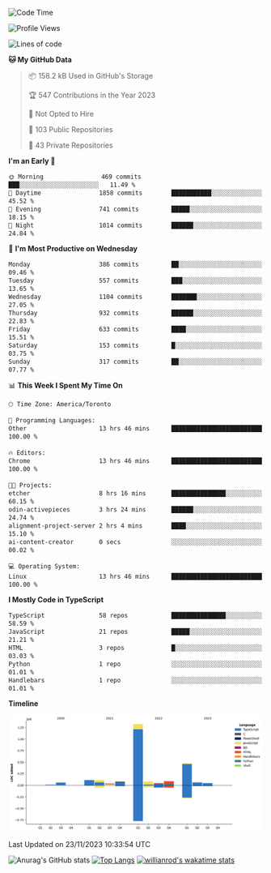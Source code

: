 <!--START_SECTION:waka-->
![Code Time](http://img.shields.io/badge/Code%20Time-803%20hrs%2045%20mins-blue)

![Profile Views](http://img.shields.io/badge/Profile%20Views-8-blue)

![Lines of code](https://img.shields.io/badge/From%20Hello%20World%20I%27ve%20Written-2.5%20million%20lines%20of%20code-blue)

**🐱 My GitHub Data** 

> 📦 158.2 kB Used in GitHub's Storage 
 > 
> 🏆 547 Contributions in the Year 2023
 > 
> 🚫 Not Opted to Hire
 > 
> 📜 103 Public Repositories 
 > 
> 🔑 43 Private Repositories 
 > 
**I'm an Early 🐤** 

```text
🌞 Morning                469 commits         ███░░░░░░░░░░░░░░░░░░░░░░   11.49 % 
🌆 Daytime                1858 commits        ███████████░░░░░░░░░░░░░░   45.52 % 
🌃 Evening                741 commits         █████░░░░░░░░░░░░░░░░░░░░   18.15 % 
🌙 Night                  1014 commits        ██████░░░░░░░░░░░░░░░░░░░   24.84 % 
```
📅 **I'm Most Productive on Wednesday** 

```text
Monday                   386 commits         ██░░░░░░░░░░░░░░░░░░░░░░░   09.46 % 
Tuesday                  557 commits         ███░░░░░░░░░░░░░░░░░░░░░░   13.65 % 
Wednesday                1104 commits        ███████░░░░░░░░░░░░░░░░░░   27.05 % 
Thursday                 932 commits         ██████░░░░░░░░░░░░░░░░░░░   22.83 % 
Friday                   633 commits         ████░░░░░░░░░░░░░░░░░░░░░   15.51 % 
Saturday                 153 commits         █░░░░░░░░░░░░░░░░░░░░░░░░   03.75 % 
Sunday                   317 commits         ██░░░░░░░░░░░░░░░░░░░░░░░   07.77 % 
```


📊 **This Week I Spent My Time On** 

```text
🕑︎ Time Zone: America/Toronto

💬 Programming Languages: 
Other                    13 hrs 46 mins      █████████████████████████   100.00 % 

🔥 Editors: 
Chrome                   13 hrs 46 mins      █████████████████████████   100.00 % 

🐱‍💻 Projects: 
etcher                   8 hrs 16 mins       ███████████████░░░░░░░░░░   60.15 % 
odin-activepieces        3 hrs 24 mins       ██████░░░░░░░░░░░░░░░░░░░   24.74 % 
alignment-project-server 2 hrs 4 mins        ████░░░░░░░░░░░░░░░░░░░░░   15.10 % 
ai-content-creator       0 secs              ░░░░░░░░░░░░░░░░░░░░░░░░░   00.02 % 

💻 Operating System: 
Linux                    13 hrs 46 mins      █████████████████████████   100.00 % 
```

**I Mostly Code in TypeScript** 

```text
TypeScript               58 repos            ███████████████░░░░░░░░░░   58.59 % 
JavaScript               21 repos            █████░░░░░░░░░░░░░░░░░░░░   21.21 % 
HTML                     3 repos             █░░░░░░░░░░░░░░░░░░░░░░░░   03.03 % 
Python                   1 repo              ░░░░░░░░░░░░░░░░░░░░░░░░░   01.01 % 
Handlebars               1 repo              ░░░░░░░░░░░░░░░░░░░░░░░░░   01.01 % 
```



**Timeline**

![Lines of Code chart](https://raw.githubusercontent.com/wise-introvert/wise-introvert/master/assets/bar_graph.png)


 Last Updated on 23/11/2023 10:33:54 UTC
<!--END_SECTION:waka-->

![Anurag's GitHub stats](https://github-readme-stats.vercel.app/api?username=wise-introvert&count_private=true&show_icons=true)
[![Top Langs](https://github-readme-stats.vercel.app/api/top-langs/?username=wise-introvert&langs_count=10)](https://github.com/anuraghazra/github-readme-stats)
[![willianrod's wakatime stats](https://github-readme-stats.vercel.app/api/wakatime?username=wiseintrovert)](https://github.com/anuraghazra/github-readme-stats)
